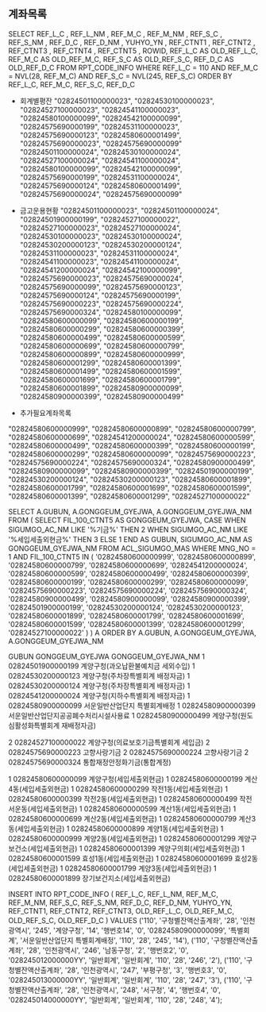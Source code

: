 ## 계좌목록

SELECT
REF_L_C     , REF_L_NM   , REF_M_C    ,
REF_M_NM    , REF_S_C    , REF_S_NM   ,
REF_D_C     , REF_D_NM   , YUHYO_YN   ,
REF_CTNT1   , REF_CTNT2  , REF_CTNT3  ,
REF_CTNT4   , REF_CTNT5  , ROWID,
REF_L_C AS OLD_REF_L_C,
REF_M_C AS OLD_REF_M_C,
REF_S_C AS OLD_REF_S_C,
REF_D_C AS OLD_REF_D_C
FROM
RPT_CODE_INFO
WHERE
REF_L_C = 110
AND REF_M_C = NVL(28, REF_M_C)
AND REF_S_C = NVL(245, REF_S_C)
ORDER BY
REF_L_C, REF_M_C, REF_S_C, REF_D_C


- 회계별평잔
"02824501100000023",
"02824530100000023",
"02824527100000023",
"02824541100000023",
"02824580100000099",
"02824542100000099",
"02824575690000199",
"02824531100000023",
"02824575690000123",
"02824580600001499",
"02824575690000023",
"02824575690000099"
"02824501100000024",
"02824530100000024",
"02824527100000024",
"02824541100000024",
"02824580100000099",
"02824542100000099",
"02824575690000199",
"02824531100000024",
"02824575690000124",
"02824580600001499",
"02824575690000024",
"02824575690000099"



- 금고운용현황
"02824501100000023",
"02824501100000024",
"02824501900000199",
"02824527100000022",
"02824527100000023",
"02824527100000024",
"02824530100000023",
"02824530100000024",
"02824530200000123",
"02824530200000124",
"02824531100000023",
"02824531100000024",
"02824541100000023",
"02824541100000024",
"02824541200000024",
"02824542100000099",
"02824575690000023",
"02824575690000024",
"02824575690000099",
"02824575690000123",
"02824575690000124",
"02824575690000199",
"02824575690000223",
"02824575690000224",
"02824575690000324",
"02824580100000099",
"02824580600000099",
"02824580600000199",
"02824580600000299",
"02824580600000399",
"02824580600000499",
"02824580600000599",
"02824580600000699",
"02824580600000799",
"02824580600000899",
"02824580600000999",
"02824580600001299",
"02824580600001399",
"02824580600001499",
"02824580600001599",
"02824580600001699",
"02824580600001799",
"02824580600001899",
"02824580900000099",
"02824580900000399",
"02824580900000499"

- 추가필요계좌목록

"02824580600000999",
"02824580600000899",
"02824580600000799",
"02824580600000699",
"02824541200000024",
"02824580600000599",
"02824580600000499",
"02824580600000399",
"02824580600000199",
"02824580600000299",
"02824580600000099",
"02824575690000223",
"02824575690000224",
"02824575690000324",
"02824580900000499",
"02824580900000099",
"02824580900000399",
"02824501900000199",
"02824530200000124",
"02824530200000123",
"02824580600001899",
"02824580600001799",
"02824580600001699",
"02824580600001599",
"02824580600001399",
"02824580600001299",
"02824527100000022"

SELECT
    A.GUBUN,
    A.GONGGEUM_GYEJWA,
    A.GONGGEUM_GYEJWA_NM
FROM
(
SELECT
    FIL_100_CTNT5 AS GONGGEUM_GYEJWA,
    CASE WHEN SIGUMGO_AC_NM LIKE '%기금%' THEN 2
     WHEN SIGUMGO_AC_NM LIKE '%세입세출외현금%' THEN 3
    ELSE 1 END AS GUBUN,
    SIGUMGO_AC_NM AS GONGGEUM_GYEJWA_NM
FROM ACL_SIGUMGO_MAS
WHERE MNG_NO = 1
AND FIL_100_CTNT5 IN (
'02824580600000999',
'02824580600000899',
'02824580600000799',
'02824580600000699',
'02824541200000024',
'02824580600000599',
'02824580600000499',
'02824580600000399',
'02824580600000199',
'02824580600000299',
'02824580600000099',
'02824575690000223',
'02824575690000224',
'02824575690000324',
'02824580900000499',
'02824580900000099',
'02824580900000399',
'02824501900000199',
'02824530200000124',
'02824530200000123',
'02824580600001899',
'02824580600001799',
'02824580600001699',
'02824580600001599',
'02824580600001399',
'02824580600001299',
'02824527100000022'
) 
) A ORDER BY A.GUBUN, A.GONGGEUM_GYEJWA, A.GONGGEUM_GYEJWA_NM

GUBUN	GONGGEUM_GYEJWA	GONGGEUM_GYEJWA_NM
1	02824501900000199	계양구청(과오납환불예치금 세외수입)
1	02824530200000123	계양구청(주차장특별회계 배정자금)
1	02824530200000124	계양구청(주차장특별회계 배정자금)
1	02824541200000024	계양구청(지하수특별회계 배정자금)
1	02824580900000099	서운일반산업단지 특별회계배정 
1	02824580900000399	서운일반산업단지공공폐수처리시설사용료
1	02824580900000499	계양구청(원도심활성화특별회계 재배정자금)

2	02824527100000022	계양구청(의료보호기금특별회계 세입금)
2	02824575690000223	고향사랑기금
2	02824575690000224	고향사랑기금
2	02824575690000324	통합재정안정화기금(통합계정)


1	02824580600000099	계양구청(세입세출외현금)
1	02824580600000199	계산4동(세입세출외현금)
1	02824580600000299	작전1동(세입세출외현금)
1	02824580600000399	작전2동(세입세출외현금)
1	02824580600000499	작전서운동(세입세출외현금)
1	02824580600000599	계산1동(세입세출외현금)
1	02824580600000699	계산2동(세입세출외현금)
1	02824580600000799	계산3동(세입세출외현금)
1	02824580600000899	계양1동(세입세출외현금)
1	02824580600000999	계양2동(세입세출외현금)
1	02824580600001299	계양구보건소(세입세출외현금)
1	02824580600001399	계양구의회(세입세출외현금)
1	02824580600001599	효성1동(세입세출외현금)
1	02824580600001699	효성2동(세입세출외현금)
1	02824580600001799	계양3동(세입세출외현금)
1	02824580600001899	장기보건지소(세입세출외현금)



INSERT INTO RPT_CODE_INFO
(
REF_L_C,
REF_L_NM,
REF_M_C,
REF_M_NM,
REF_S_C,
REF_S_NM,
REF_D_C,
REF_D_NM,
YUHYO_YN,
REF_CTNT1,
REF_CTNT2,
REF_CTNT3,
OLD_REF_L_C,
OLD_REF_M_C,
OLD_REF_S_C,
OLD_REF_D_C
)
VALUES
('110', '구청별잔액산출계좌', '28', '인천광역시', '245', '계양구청', '14', '행번호14', '0', '02824580900000099', '특별회계', '서운일반산업단지 특별회계배정', '110', '28', '245', '14'),
('110', '구청별잔액산출계좌', '28', '인천광역시', '246', '남동구청', '2', '행번호2', '0', '028245012000000YY', '일반회계', '일반회계', '110', '28', '246', '2'),
('110', '구청별잔액산출계좌', '28', '인천광역시', '247', '부평구청', '3', '행번호3', '0', '028245013000000YY', '일반회계', '일반회계', '110', '28', '247', '3'),
('110', '구청별잔액산출계좌', '28', '인천광역시', '248', '서구청', '4', '행번호4', '0', '028245014000000YY', '일반회계', '일반회계', '110', '28', '248', '4');
